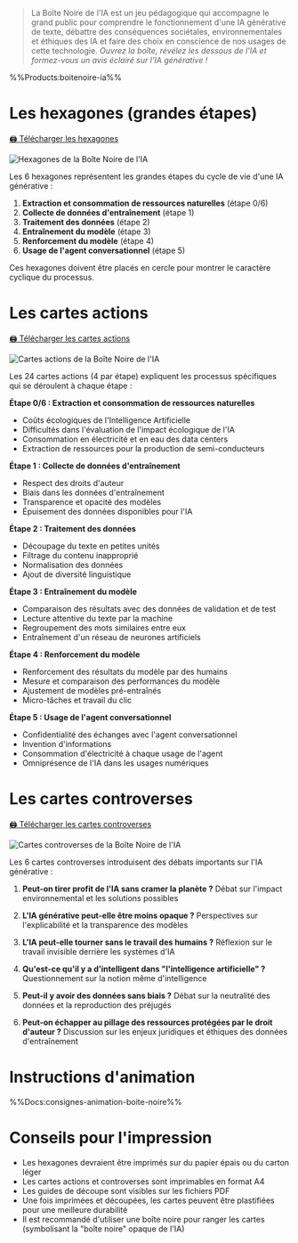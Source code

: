 > La Boîte Noire de l'IA est un jeu pédagogique qui accompagne le grand public pour comprendre le fonctionnement d'une IA générative de texte, débattre des conséquences sociétales, environnementales et éthiques des IA et faire des choix en conscience de nos usages de cette technologie.
> *Ouvrez la boîte, révélez les dessous de l'IA et formez-vous un avis éclairé sur l'IA générative !*

%%Products:boitenoire-ia%%
</br>

# Les hexagones (grandes étapes)
<a href="https://nextcloud.datactivist.coop/s/ocrcycYxiiXNDpm" class="customButton">🖨️ Télécharger les hexagones</a>

![Hexagones de la Boîte Noire de l'IA](/images/docs/boitenoire-hexagones.jpeg)

Les 6 hexagones représentent les grandes étapes du cycle de vie d'une IA générative :

1. **Extraction et consommation de ressources naturelles** (étape 0/6)
2. **Collecte de données d'entraînement** (étape 1)
3. **Traitement des données** (étape 2)
4. **Entraînement du modèle** (étape 3)
5. **Renforcement du modèle** (étape 4)
6. **Usage de l'agent conversationnel** (étape 5)

Ces hexagones doivent être placés en cercle pour montrer le caractère cyclique du processus.

# Les cartes actions
<a href="https://nextcloud.datactivist.coop/s/Ponc2EqQP35MmLo" class="customButton">🖨️ Télécharger les cartes actions</a>

![Cartes actions de la Boîte Noire de l'IA](/images/docs/boitenoire-actions.jpeg)

Les 24 cartes actions (4 par étape) expliquent les processus spécifiques qui se déroulent à chaque étape :

**Étape 0/6 : Extraction et consommation de ressources naturelles**
- Coûts écologiques de l'Intelligence Artificielle
- Difficultés dans l'évaluation de l'impact écologique de l'IA
- Consommation en électricité et en eau des data centers
- Extraction de ressources pour la production de semi-conducteurs

**Étape 1 : Collecte de données d'entraînement**
- Respect des droits d'auteur
- Biais dans les données d'entraînement
- Transparence et opacité des modèles
- Épuisement des données disponibles pour l'IA

**Étape 2 : Traitement des données**
- Découpage du texte en petites unités
- Filtrage du contenu inapproprié
- Normalisation des données
- Ajout de diversité linguistique

**Étape 3 : Entraînement du modèle**
- Comparaison des résultats avec des données de validation et de test
- Lecture attentive du texte par la machine
- Regroupement des mots similaires entre eux
- Entraînement d'un réseau de neurones artificiels

**Étape 4 : Renforcement du modèle**
- Renforcement des résultats du modèle par des humains
- Mesure et comparaison des performances du modèle
- Ajustement de modèles pré-entraînés
- Micro-tâches et travail du clic

**Étape 5 : Usage de l'agent conversationnel**
- Confidentialité des échanges avec l'agent conversationnel
- Invention d'informations
- Consommation d'électricité à chaque usage de l'agent
- Omniprésence de l'IA dans les usages numériques

# Les cartes controverses
<a href="https://nextcloud.datactivist.coop/s/7Jgc9bE3PmMLSQb" class="customButton">🖨️ Télécharger les cartes controverses</a>

![Cartes controverses de la Boîte Noire de l'IA](/images/docs/boitenoire-controverses.jpeg)

Les 6 cartes controverses introduisent des débats importants sur l'IA générative :

1. **Peut-on tirer profit de l'IA sans cramer la planète ?**
   Débat sur l'impact environnemental et les solutions possibles

2. **L'IA générative peut-elle être moins opaque ?**
   Perspectives sur l'explicabilité et la transparence des modèles

3. **L'IA peut-elle tourner sans le travail des humains ?**
   Réflexion sur le travail invisible derrière les systèmes d'IA

4. **Qu'est-ce qu'il y a d'intelligent dans "l'intelligence artificielle" ?**
   Questionnement sur la notion même d'intelligence

5. **Peut-il y avoir des données sans biais ?**
   Débat sur la neutralité des données et la reproduction des préjugés

6. **Peut-on échapper au pillage des ressources protégées par le droit d'auteur ?**
   Discussion sur les enjeux juridiques et éthiques des données d'entraînement

# Instructions d'animation

%%Docs:consignes-animation-boite-noire%%

# Conseils pour l'impression
- Les hexagones devraient être imprimés sur du papier épais ou du carton léger
- Les cartes actions et controverses sont imprimables en format A4
- Les guides de découpe sont visibles sur les fichiers PDF
- Une fois imprimées et découpées, les cartes peuvent être plastifiées pour une meilleure durabilité
- Il est recommandé d'utiliser une boîte noire pour ranger les cartes (symbolisant la "boîte noire" opaque de l'IA)
